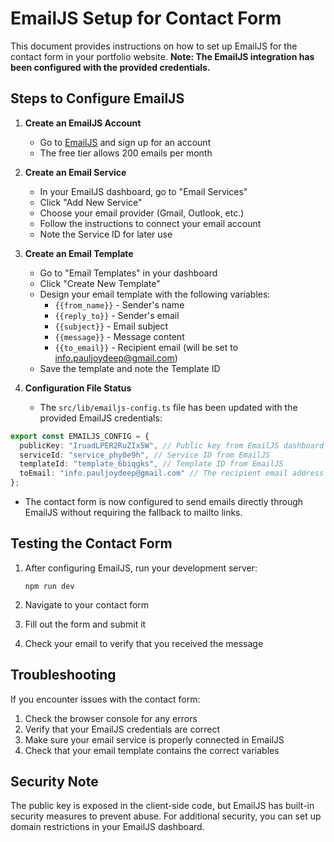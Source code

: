 # EmailJS Setup for Contact Form

This document provides instructions on how to set up EmailJS for the contact form in your portfolio website. **Note: The EmailJS integration has been configured with the provided credentials.**

## Steps to Configure EmailJS

1. **Create an EmailJS Account**
   - Go to [EmailJS](https://www.emailjs.com/) and sign up for an account
   - The free tier allows 200 emails per month

2. **Create an Email Service**
   - In your EmailJS dashboard, go to "Email Services"
   - Click "Add New Service"
   - Choose your email provider (Gmail, Outlook, etc.)
   - Follow the instructions to connect your email account
   - Note the Service ID for later use

3. **Create an Email Template**
   - Go to "Email Templates" in your dashboard
   - Click "Create New Template"
   - Design your email template with the following variables:
     - `{{from_name}}` - Sender's name
     - `{{reply_to}}` - Sender's email
     - `{{subject}}` - Email subject
     - `{{message}}` - Message content
     - `{{to_email}}` - Recipient email (will be set to info.pauljoydeep@gmail.com)
   - Save the template and note the Template ID

4. **Configuration File Status**
   - The `src/lib/emailjs-config.ts` file has been updated with the provided EmailJS credentials:

```typescript
export const EMAILJS_CONFIG = {
  publicKey: "IruadLPER2RuZIx5W", // Public key from EmailJS dashboard
  serviceId: "service_phy0e9h", // Service ID from EmailJS
  templateId: "template_6biqgks", // Template ID from EmailJS
  toEmail: "info.pauljoydeep@gmail.com" // The recipient email address
};
```

   - The contact form is now configured to send emails directly through EmailJS without requiring the fallback to mailto links.

## Testing the Contact Form

1. After configuring EmailJS, run your development server:
   ```
   npm run dev
   ```

2. Navigate to your contact form

3. Fill out the form and submit it

4. Check your email to verify that you received the message

## Troubleshooting

If you encounter issues with the contact form:

1. Check the browser console for any errors
2. Verify that your EmailJS credentials are correct
3. Make sure your email service is properly connected in EmailJS
4. Check that your email template contains the correct variables

## Security Note

The public key is exposed in the client-side code, but EmailJS has built-in security measures to prevent abuse. For additional security, you can set up domain restrictions in your EmailJS dashboard.
